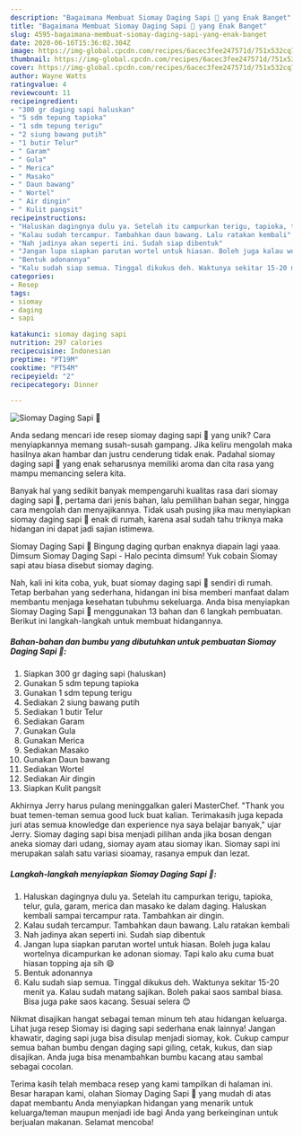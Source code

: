 ```yaml
---
description: "Bagaimana Membuat Siomay Daging Sapi 🍖 yang Enak Banget"
title: "Bagaimana Membuat Siomay Daging Sapi 🍖 yang Enak Banget"
slug: 4595-bagaimana-membuat-siomay-daging-sapi-yang-enak-banget
date: 2020-06-16T15:36:02.304Z
image: https://img-global.cpcdn.com/recipes/6acec3fee247571d/751x532cq70/siomay-daging-sapi-🍖-foto-resep-utama.jpg
thumbnail: https://img-global.cpcdn.com/recipes/6acec3fee247571d/751x532cq70/siomay-daging-sapi-🍖-foto-resep-utama.jpg
cover: https://img-global.cpcdn.com/recipes/6acec3fee247571d/751x532cq70/siomay-daging-sapi-🍖-foto-resep-utama.jpg
author: Wayne Watts
ratingvalue: 4
reviewcount: 11
recipeingredient:
- "300 gr daging sapi haluskan"
- "5 sdm tepung tapioka"
- "1 sdm tepung terigu"
- "2 siung bawang putih"
- "1 butir Telur"
- " Garam"
- " Gula"
- " Merica"
- " Masako"
- " Daun bawang"
- " Wortel"
- " Air dingin"
- " Kulit pangsit"
recipeinstructions:
- "Haluskan dagingnya dulu ya. Setelah itu campurkan terigu, tapioka, telur, gula, garam, merica dan masako ke dalam daging. Haluskan kembali sampai tercampur rata. Tambahkan air dingin."
- "Kalau sudah tercampur. Tambahkan daun bawang. Lalu ratakan kembali"
- "Nah jadinya akan seperti ini. Sudah siap dibentuk"
- "Jangan lupa siapkan parutan wortel untuk hiasan. Boleh juga kalau wortelnya dicampurkan ke adonan siomay. Tapi kalo aku cuma buat hiasan topping aja sih 😄"
- "Bentuk adonannya"
- "Kalu sudah siap semua. Tinggal dikukus deh. Waktunya sekitar 15-20 menit ya. Kalau sudah matang sajikan. Boleh pakai saos sambal biasa. Bisa juga pake saos kacang. Sesuai selera 😊"
categories:
- Resep
tags:
- siomay
- daging
- sapi

katakunci: siomay daging sapi 
nutrition: 297 calories
recipecuisine: Indonesian
preptime: "PT19M"
cooktime: "PT54M"
recipeyield: "2"
recipecategory: Dinner

---
```



![Siomay Daging Sapi 🍖](https://img-global.cpcdn.com/recipes/6acec3fee247571d/751x532cq70/siomay-daging-sapi-🍖-foto-resep-utama.jpg)

Anda sedang mencari ide resep siomay daging sapi 🍖 yang unik? Cara menyiapkannya memang susah-susah gampang. Jika keliru mengolah maka hasilnya akan hambar dan justru cenderung tidak enak. Padahal siomay daging sapi 🍖 yang enak seharusnya memiliki aroma dan cita rasa yang mampu memancing selera kita.

Banyak hal yang sedikit banyak mempengaruhi kualitas rasa dari siomay daging sapi 🍖, pertama dari jenis bahan, lalu pemilihan bahan segar, hingga cara mengolah dan menyajikannya. Tidak usah pusing jika mau menyiapkan siomay daging sapi 🍖 enak di rumah, karena asal sudah tahu triknya maka hidangan ini dapat jadi sajian istimewa.

Siomay Daging Sapi 🍖 Bingung daging qurban enaknya diapain lagi yaaa. Dimsum Siomay Daging Sapi - Halo pecinta dimsum! Yuk cobain Siomay sapi atau biasa disebut siomay daging.


Nah, kali ini kita coba, yuk, buat siomay daging sapi 🍖 sendiri di rumah. Tetap berbahan yang sederhana, hidangan ini bisa memberi manfaat dalam membantu menjaga kesehatan tubuhmu sekeluarga. Anda bisa menyiapkan Siomay Daging Sapi 🍖 menggunakan 13 bahan dan 6 langkah pembuatan. Berikut ini langkah-langkah untuk membuat hidangannya.

<!--inarticleads1-->

##### Bahan-bahan dan bumbu yang dibutuhkan untuk pembuatan Siomay Daging Sapi 🍖:

1. Siapkan 300 gr daging sapi (haluskan)
1. Gunakan 5 sdm tepung tapioka
1. Gunakan 1 sdm tepung terigu
1. Sediakan 2 siung bawang putih
1. Sediakan 1 butir Telur
1. Sediakan  Garam
1. Gunakan  Gula
1. Gunakan  Merica
1. Sediakan  Masako
1. Gunakan  Daun bawang
1. Sediakan  Wortel
1. Sediakan  Air dingin
1. Siapkan  Kulit pangsit


Akhirnya Jerry harus pulang meninggalkan galeri MasterChef. &#34;Thank you buat temen-teman semua good luck buat kalian. Terimakasih juga kepada juri atas semua knowledge dan experience nya saya belajar banyak,&#34; ujar Jerry. Siomay daging sapi bisa menjadi pilihan anda jika bosan dengan aneka siomay dari udang, siomay ayam atau siomay ikan. Siomay sapi ini merupakan salah satu variasi sioamay, rasanya empuk dan lezat. 

<!--inarticleads2-->

##### Langkah-langkah menyiapkan Siomay Daging Sapi 🍖:

1. Haluskan dagingnya dulu ya. Setelah itu campurkan terigu, tapioka, telur, gula, garam, merica dan masako ke dalam daging. Haluskan kembali sampai tercampur rata. Tambahkan air dingin.
1. Kalau sudah tercampur. Tambahkan daun bawang. Lalu ratakan kembali
1. Nah jadinya akan seperti ini. Sudah siap dibentuk
1. Jangan lupa siapkan parutan wortel untuk hiasan. Boleh juga kalau wortelnya dicampurkan ke adonan siomay. Tapi kalo aku cuma buat hiasan topping aja sih 😄
1. Bentuk adonannya
1. Kalu sudah siap semua. Tinggal dikukus deh. Waktunya sekitar 15-20 menit ya. Kalau sudah matang sajikan. Boleh pakai saos sambal biasa. Bisa juga pake saos kacang. Sesuai selera 😊


Nikmat disajikan hangat sebagai teman minum teh atau hidangan keluarga. Lihat juga resep Siomay isi daging sapi sederhana enak lainnya! Jangan khawatir, daging sapi juga bisa disulap menjadi siomay, kok. Cukup campur semua bahan bumbu dengan daging sapi giling, cetak, kukus, dan siap disajikan. Anda juga bisa menambahkan bumbu kacang atau sambal sebagai cocolan. 

Terima kasih telah membaca resep yang kami tampilkan di halaman ini. Besar harapan kami, olahan Siomay Daging Sapi 🍖 yang mudah di atas dapat membantu Anda menyiapkan hidangan yang menarik untuk keluarga/teman maupun menjadi ide bagi Anda yang berkeinginan untuk berjualan makanan. Selamat mencoba!
